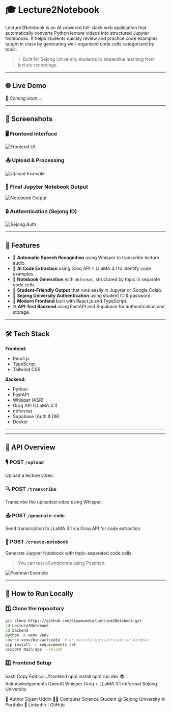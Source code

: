 # 🎓 Lecture2Notebook

Lecture2Notebook is an AI-powered full-stack web application that automatically converts Python lecture videos into structured Jupyter Notebooks. It helps students quickly review and practice code examples taught in class by generating well-organized code cells categorized by topic.

> ✨ Built for Sejong University students to streamline learning from lecture recordings.

---

## 🌐 Live Demo

🚀 *Coming soon...*

---

## 📸 Screenshots

### 🖥️ Frontend Interface
<!-- Insert screenshot of the frontend interface here -->
![Frontend UI](./screenshots/frontend-ui.png)

### 📤 Upload & Processing
<!-- Insert screenshot showing file upload and processing status -->
![Upload Example](./screenshots/upload-example.png)

### 📄 Final Jupyter Notebook Output
<!-- Insert screenshot showing generated notebook preview -->
![Notebook Output](./screenshots/notebook-output.png)

### 🔒 Authentication (Sejong ID)
<!-- Insert screenshot showing Sejong login integration -->
![Sejong Auth](./screenshots/sejong-auth.png)

---

## 📌 Features

- 🎤 **Automatic Speech Recognition** using Whisper to transcribe lecture audio.
- 🧠 **AI Code Extraction** using Groq API + LLaMA 3.1 to identify code examples.
- 📓 **Notebook Generation** with `nbformat`, structured by topic in separate code cells.
- 🧪 **Student-Friendly Output** that runs easily in Jupyter or Google Colab.
- 🔐 **Sejong University Authentication** using student ID & password.
- 🧰 **Modern Frontend** built with React.js and TypeScript.
- 🌐 **API-first Backend** using FastAPI and Supabase for authentication and storage.

---

## 🛠️ Tech Stack

**Frontend:**
- React.js
- TypeScript
- Tailwind CSS

**Backend:**
- Python
- FastAPI
- Whisper (ASR)
- Groq API (LLaMA 3.1)
- nbformat
- Supabase (Auth & DB)
- Docker

---


---

## 🔄 API Overview

### 🎙️ POST `/upload`
Upload a lecture video.

### 🔍 POST `/transcribe`
Transcribe the uploaded video using Whisper.

### 📤 POST `/generate-code`
Send transcription to LLaMA 3.1 via Groq API for code extraction.

### 🧾 POST `/create-notebook`
Generate Jupyter Notebook with topic-separated code cells.

> You can test all endpoints using Postman.

<!-- Add Postman screenshot -->
![Postman Example](./screenshots/postman-example.png)

---

## 🧪 How to Run Locally

### 1️⃣ Clone the repository

```bash
git clone https://github.com/Siyamuddin/Lecture2Notebook.git
cd Lecture2Notebook
cd backend
python -m venv venv
source venv/bin/activate  # or venv\Scripts\activate on Windows
pip install -r requirements.txt
uvicorn main:app --reload
```
### 3️⃣ Frontend Setup
bash
Copy
Edit
cd ../frontend
npm install
npm run dev
📚 Acknowledgements
OpenAI Whisper
Groq + LLaMA 3.1
nbformat
Sejong University

📌 Author
Siyam Uddin
👨‍💻 Computer Science Student @ Sejong University
🌐 Portfolio
🔗 LinkedIn | GitHub

